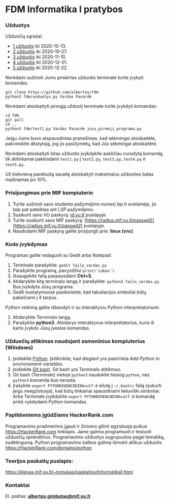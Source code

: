 # FDM Informatika I pratybos
### Užduotys

Užduočių sąrašai:
 - [1 užduotis](https://klevas.mif.vu.lt/~tomukas/uzduotys/ruduo/uzd_1.html) iki 2020-10-13.
 - [2 užduotis](https://klevas.mif.vu.lt/~tomukas/uzduotys/ruduo/uzd_2.html) iki 2020-10-27.
 - [3 užduotis](https://klevas.mif.vu.lt/~tomukas/uzduotys/ruduo/uzd_3.html) iki 2020-11-10.
 - [4 užduotis](https://klevas.mif.vu.lt/~tomukas/uzduotys/ruduo/uzd_4.html) iki 2020-12-01.
 - [5 užduotis](https://klevas.mif.vu.lt/~tomukas/uzduotys/ruduo/uzd_5.html) iki 2020-12-22.

Norėdami sužinoti Jums priskirtas užduotis terminale turite įvykyti komandas:

    git clone https://github.com/albertas/fdm
    python3 fdm/uzduotys.py Vardas Pavardė

Norėdami atsiskaityti pirmąją užduotį terminale turite įvykdyti komandas:

    cd fdm
    git pull
    cd ..
    python3 fdm/test1.py Vardas Pavardė jusu_pirmoji_programa.py

Jeigu Jums buvo atspausdintas pranešimas, kad sėkmingai atsiskaitėte,
pakvieskite dėstytoją, jog jis pasižymėtų, kad Jūs sėkmingai atsiskaitėte.

Norėdami atsiskaityti kitas užduotis įvykdykite aukščiau nurodytą komandą, tik
atitinkamai pakeisdami `test1.py` į `test2.py`, `test3.py`, `test4.py` ir `test5.py`.
 
Už kiekvieną pavėluotą savaitę atsiskaityti maksimalus užduoties balas mažinamas po 10%.


### Prisijungimas prie MIF kompiuterio
1. Turite sužinoti savo studento pažymėjimo numerį lsp.lt svetainėje, jis taip pat pateiktas ant LSP pažymėjimo.
2. Susikurti savo VU paskyrą: [id.vu.lt](https://id.vu.lt) puslapyje
3. Turite susikurti savo MIF paskyrą: [https://radius.mif.vu.lt/passwd2](https://radius.mif.vu.lt/passwd2) puslapyje.
4. Naudodami MIF paskyrą galite prisijungti prie:  **linux (vnc)**

### Kodo įvykdymas
Programas galite redaguoti su Gedit arba Notepad:
1. Terminale parašykite: `gedit failo_vardas.py`
2. Parašykite programą, pavyzdžiui `print('Labas')`.
3. Išsaugokite failą paspausdami **Ctrl+S**.
4. Atidarykite kitą terminalo langą ir parašykite: `python3 failo_vardas.py`
Bus įvykdyta Jūsų programa.
5. Gedit nustatymuose pasikeiskite, kad tabuliacijos simboliai būtų pakeičiami į 4 tarpus.

Python veikimą galite išbandyti ir su interaktyviu Python interpretatoriumi:
1. Atidarykite Terminalo langą.
2. Parašykite **python3**. Atsidarys interaktyvus interpretatorius, kuris
iš karto įvykdo Jūsų įvestas komandas.

### Užduočių atlikimas naudojant asmeninius kompiuterius (Windows)
1. Įsidiekite [Python](https://www.python.org/downloads/). Įsitikinkite, kad
   diegiant yra pasirinkta *Add Python to environement variables*.
2. Įsidiekite [Git bash](https://gitforwindows.org/).
    Git bash yra Terminalo atitikmuo.
3. Git bash (Terminale) vietoje `python3` naudokite tiesiog `python`, nes
   `python3` komanda bus nerasta.
4. Įrašykite `export PYTHONIOENCODING=utf-8` eilutę į `~/.bashrc` failą
   (sukurti jeigu neegzistuoja), kad būtų tinkamai spausdinami lietuviški simboliai.
   Arba Terminale įvykdykite `export PYTHONIOENCODING=utf-8` komandą prieš
   vykdydami Python komandas.


### Papildomiems įgūdžiams HackerRank.com
Programavimo pradmenims įgauti ir žinioms gilinti egzistuoja puikus
https://HackerRank.com tinklapis. Jame galima programuoti ir testuoti užduočių
sprendimus. Programavimo užduotys sugrupuotos pagal tematiką, sudėtingumą.
Python programavimo kalbos galima išmokti atlikus užduotis:
https://HackerRank.com/domains/python


### Teorijos paskaitų puslapis:
https://klevas.mif.vu.lt/~tomukas/paskaitos/Informatika1.html


### Kontaktai
El. paštas:  **albertas.gimbutas@mif.vu.lt**


